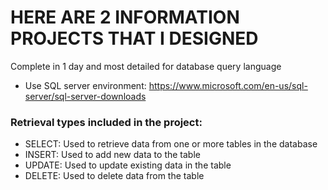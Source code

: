 
# HERE ARE 2 INFORMATION PROJECTS THAT I DESIGNED

Complete in 1 day and most detailed for database query language

- Use SQL server environment: https://www.microsoft.com/en-us/sql-server/sql-server-downloads


 ### Retrieval types included in the project:
 
- SELECT: Used to retrieve data from one or more tables in the database 
- INSERT: Used to add new data to the table
- UPDATE: Used to update existing data in the table 
- DELETE: Used to delete data from the table

